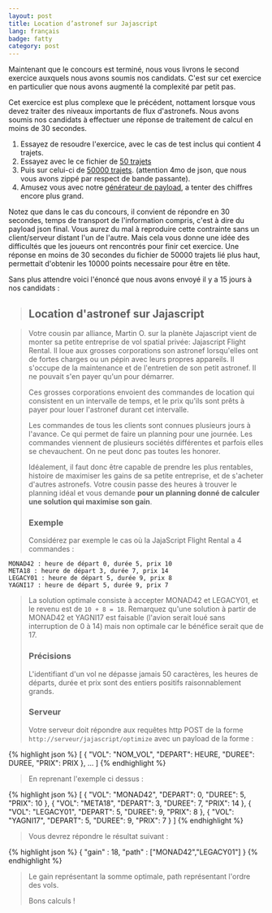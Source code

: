 ```yaml
---
layout: post
title: Location d’astronef sur Jajascript
lang: français
badge: fatty
category: post
---
```


Maintenant que le concours est terminé, nous vous livrons le second exercice auxquels nous avons soumis nos candidats. C'est sur cet exercice en particulier que nous avons augmenté la complexité par petit pas.

Cet exercice est plus complexe que le précédent, nottament lorsque vous devez traiter des niveaux importants de flux d'astronefs. Nous avons soumis nos candidats à effectuer une réponse de traitement de calcul en moins de 30 secondes.

1. Essayez de resoudre l'exercice, avec le cas de test inclus qui contient 4 trajets.
2. Essayez avec le ce fichier de [50 trajets](http://code-story.net/data/jajascript-50.zip)
3. Puis sur celui-ci de [50000 trajets](http://code-story.net/data/jajascript-10k.zip). (attention 4mo de json, que nous vous avons zippé par respect de bande passante).
4. Amusez vous avec notre [générateur de payload](https://github.com/CodeStory/jajascript-generator), a tenter des chiffres encore plus grand.

Notez que dans le cas du concours, il convient de répondre en 30 secondes, temps de transport de l'information compris, c'est à dire du payload json final. Vous aurez du mal à reproduire cette contrainte sans un client/serveur distant l'un de l'autre. Mais cela vous donne une idée des difficultés que les joueurs ont rencontrés pour finir cet exercice. Une réponse en moins de 30 secondes du fichier de 50000 trajets lié plus haut, permettait d'obtenir les 10000 points necessaire pour être en tête.

Sans plus attendre voici l'énoncé que nous avons envoyé il y a 15 jours à nos candidats :

> ## Location d'astronef sur Jajascript

> Votre cousin par alliance, Martin O. sur la planète Jajascript vient de monter sa petite entreprise de vol spatial privée: Jajascript Flight Rental. Il loue aux grosses corporations son astronef lorsqu'elles ont de fortes charges ou un pépin avec leurs propres appareils. Il s'occupe de la maintenance et de l'entretien de son petit astronef. Il ne pouvait s'en payer qu'un pour démarrer.
> 
> Ces grosses corporations envoient des commandes de location qui consistent en un intervalle de temps, et le prix qu'ils sont prêts à payer pour louer l'astronef durant cet intervalle.
> 
> Les commandes de tous les clients sont connues plusieurs jours à l'avance. Ce qui permet de faire un planning pour une journée.
> Les commandes viennent de plusieurs sociétés différentes et parfois elles se chevauchent. On ne peut donc pas toutes les honorer.
> 
> Idéalement, il faut donc être capable de prendre les plus rentables, histoire de maximiser les gains de sa petite entreprise, et de s'acheter d'autres astronefs.
> Votre cousin passe des heures à trouver le planning idéal et vous demande **pour un planning donné de calculer une solution qui maximise son gain**.
> 
> ### Exemple
> 
> Considérez par exemple le cas où la JajaScript Flight Rental a 4 commandes :
> 

    MONAD42 : heure de départ 0, durée 5, prix 10
    META18 : heure de départ 3, durée 7, prix 14
    LEGACY01 : heure de départ 5, durée 9, prix 8
    YAGNI17 : heure de départ 5, durée 9, prix 7

> 
> La solution optimale consiste à accepter MONAD42 et LEGACY01, et le revenu est de `10 + 8 = 18`. Remarquez qu'une solution à partir de MONAD42 et YAGNI17 est faisable (l'avion serait loué sans interruption de 0 à 14) mais non optimale car le bénéfice serait que de 17.
> 
> ### Précisions
> 
> L'identifiant d'un vol ne dépasse jamais 50 caractères, les heures de départs, durée et prix sont des entiers positifs raisonnablement grands.
> 
> ### Serveur
> 
> Votre serveur doit répondre aux requêtes http POST de la forme `http://serveur/jajascript/optimize` avec un payload de la forme :
> 
{% highlight json %}
  [
    { "VOL": "NOM_VOL", "DEPART": HEURE, "DUREE": DUREE, "PRIX": PRIX }, ...
  ]
{% endhighlight %}
>
>En reprenant l'exemple ci dessus :
>
{% highlight json %}
  [
    { "VOL": "MONAD42", "DEPART": 0, "DUREE": 5, "PRIX": 10 },
    { "VOL": "META18", "DEPART": 3, "DUREE": 7, "PRIX": 14 },
    { "VOL": "LEGACY01", "DEPART": 5, "DUREE": 9, "PRIX": 8 },
    { "VOL": "YAGNI17", "DEPART": 5, "DUREE": 9, "PRIX": 7 }
  ]
{% endhighlight %}
>
>Vous devrez répondre le résultat suivant :
>
{% highlight json %}
    {
      "gain" : 18,
      "path" : ["MONAD42","LEGACY01"]
    }
{% endhighlight %}
>
>Le gain représentant la somme optimale, path représentant l'ordre des vols.
>
>Bons calculs !